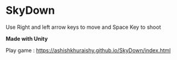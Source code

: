 # SkyDown

Use Right and left arrow keys to move and Space Key to shoot

<b>Made with Unity</b>

Play game : https://ashishkhuraishy.github.io/SkyDown/index.html
